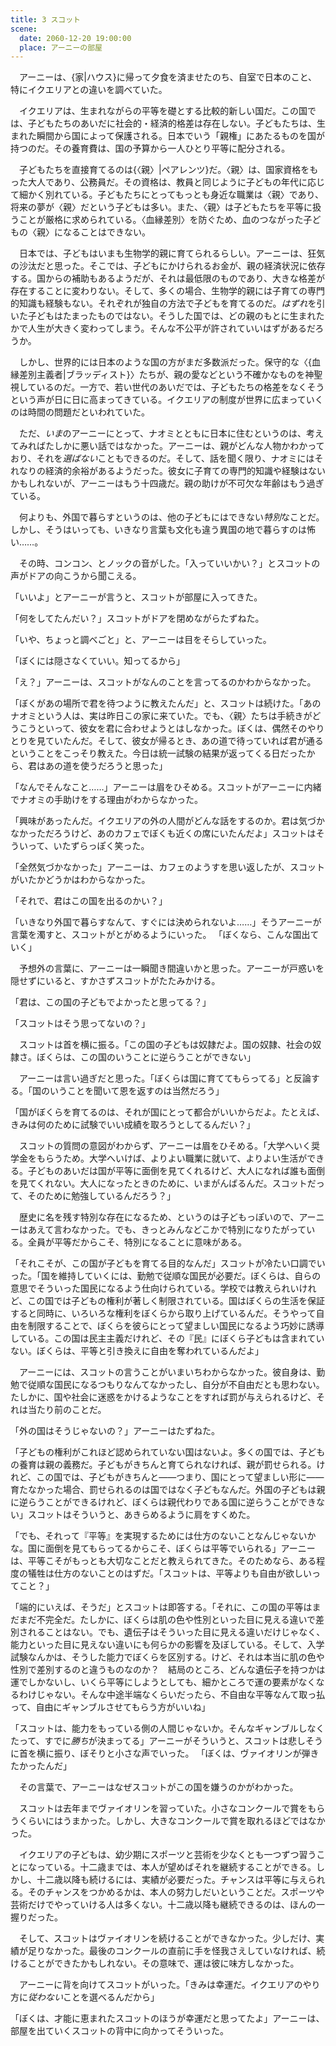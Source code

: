 ```yaml
---
title: 3 スコット
scene:
  date: 2060-12-20 19:00:00
  place: アーニーの部屋
---
```


　アーニーは、{家|ハウス}に帰って夕食を済ませたのち、自室で日本のこと、特にイクエリアとの違いを調べていた。

　イクエリアは、生まれながらの平等を礎とする比較的新しい国だ。この国では、子どもたちのあいだに社会的・経済的格差は存在しない。子どもたちは、生まれた瞬間から国によって保護される。日本でいう「親権」にあたるものを国が持つのだ。その養育費は、国の予算から一人ひとり平等に配分される。

　子どもたちを直接育てるのは{〈親〉|ペアレンツ}だ。〈親〉は、国家資格をもった大人であり、公務員だ。その資格は、教員と同じように子どもの年代に応じて細かく別れている。子どもたちにとってもっとも身近な職業は〈親〉であり、将来の夢が〈親〉だという子どもは多い。また、〈親〉は子どもたちを平等に扱うことが厳格に求められている。〈血縁差別〉を防ぐため、血のつながった子どもの〈親〉になることはできない。

　日本では、子どもはいまも生物学的親に育てられるらしい。アーニーは、狂気の沙汰だと思った。そこでは、子どもにかけられるお金が、親の経済状況に依存する。国からの補助もあるようだが、それは最低限のものであり、大きな格差が存在することに変わりない。そして、多くの場合、生物学的親には子育ての専門的知識も経験もない。それぞれが独自の方法で子どもを育てるのだ。*はずれ*を引いた子どもはたまったものではない。そうした国では、どの親のもとに生まれたかで人生が大きく変わってしまう。そんな不公平が許されていいはずがあるだろうか。

　しかし、世界的には日本のような国の方がまだ多数派だった。保守的な〈{血縁差別主義者|ブラッディスト}〉たちが、親の愛などという不確かなものを神聖視しているのだ。一方で、若い世代のあいだでは、子どもたちの格差をなくそうという声が日に日に高まってきている。イクエリアの制度が世界に広まっていくのは時間の問題だといわれていた。

　ただ、*いま*のアーニーにとって、ナオミとともに日本に住むというのは、考えてみればたしかに悪い話ではなかった。アーニーは、親がどんな人物かわかっており、それを*選ばない*こともできるのだ。そして、話を聞く限り、ナオミにはそれなりの経済的余裕があるようだった。彼女に子育ての専門的知識や経験はないかもしれないが、アーニーはもう十四歳だ。親の助けが不可欠な年齢はもう過ぎている。

　何よりも、外国で暮らすというのは、他の子どもにはできない*特別*なことだ。しかし、そうはいっても、いきなり言葉も文化も違う異国の地で暮らすのは怖い……。

　その時、コンコン、とノックの音がした。「入っていいかい？」とスコットの声がドアの向こうから聞こえる。

「いいよ」とアーニーが言うと、スコットが部屋に入ってきた。

「何をしてたんだい？」スコットがドアを閉めながらたずねた。

「いや、ちょっと調べごと」と、アーニーは目をそらしていった。

「ぼくには隠さなくていい。知ってるから」

「え？」アーニーは、スコットがなんのことを言ってるのかわからなかった。

「ぼくがあの場所で君を待つように教えたんだ」と、スコットは続けた。「あのナオミという人は、実は昨日この家に来ていた。でも、〈親〉たちは手続きがどうこうといって、彼女を君に合わせようとはしなかった。ぼくは、偶然そのやりとりを見ていたんだ。そして、彼女が帰るとき、あの道で待っていれば君が通るということをこっそり教えた。今日は統一試験の結果が返ってくる日だったから、君はあの道を使うだろうと思った」

「なんでそんなこと……」アーニーは眉をひそめる。スコットがアーニーに内緒でナオミの手助けをする理由がわからなかった。

「興味があったんだ。イクエリアの外の人間がどんな話をするのか。君は気づかなかっただろうけど、あのカフェでぼくも近くの席にいたんだよ」スコットはそういって、いたずらっぽく笑った。

「全然気づかなかった」アーニーは、カフェのようすを思い返したが、スコットがいたかどうかはわからなかった。

「それで、君はこの国を出るのかい？」

「いきなり外国で暮らすなんて、すぐには決められないよ……」そうアーニーが言葉を濁すと、スコットがとがめるようにいった。
「ぼくなら、こんな国出ていく」

　予想外の言葉に、アーニーは一瞬聞き間違いかと思った。アーニーが戸惑いを隠せずにいると、すかさずスコットがたたみかける。

「君は、この国の子どもでよかったと思ってる？」

「スコットはそう思ってないの？」

　スコットは首を横に振る。「この国の子どもは奴隷だよ。国の奴隷、社会の奴隷さ。ぼくらは、この国のいうことに逆らうことができない」

　アーニーは言い過ぎだと思った。「ぼくらは国に育ててもらってる」と反論する。「国のいうことを聞いて恩を返すのは当然だろう」

「国がぼくらを育てるのは、それが国にとって都合がいいからだよ。たとえば、きみは何のために試験でいい成績を取ろうとしてるんだい？」

　スコットの質問の意図がわからず、アーニーは眉をひそめる。「大学へいく奨学金をもらうため。大学へいけば、よりよい職業に就いて、よりよい生活ができる。子どものあいだは国が平等に面倒を見てくれるけど、大人になれば誰も面倒を見てくれない。大人になったときのために、いまがんばるんだ。スコットだって、そのために勉強しているんだろう？」

　歴史に名を残す特別な存在になるため、というのは子どもっぽいので、アーニーはあえて言わなかった。でも、きっとみんなどこかで特別になりたがっている。全員が平等だからこそ、特別になることに意味がある。

「それこそが、この国が子どもを育てる目的なんだ」スコットが冷たい口調でいった。「国を維持していくには、勤勉で従順な国民が必要だ。ぼくらは、自らの意思でそういった国民になるよう仕向けられている。学校では教えられいけれど、この国では子どもの権利が著しく制限されている。国はぼくらの生活を保証すると同時に、いろいろな権利をぼくらから取り上げているんだ。そうやって自由を制限することで、ぼくらを彼らにとって望ましい国民になるよう巧妙に誘導している。この国は民主主義だけれど、その『民』にぼくら子どもは含まれていない。ぼくらは、平等と引き換えに自由を奪われているんだよ」

　アーニーには、スコットの言うことがいまいちわからなかった。彼自身は、勤勉で従順な国民になるつもりなんてなかったし、自分が不自由だとも思わない。たしかに、国や社会に迷惑をかけるようなことをすれば罰が与えられるけど、それは当たり前のことだ。

「外の国はそうじゃないの？」アーニーはたずねた。

「子どもの権利がこれほど認められていない国はないよ。多くの国では、子どもの養育は親の義務だ。子どもがきちんと育てられなければ、親が罰せられる。けれど、この国では、子どもがきちんと——つまり、国にとって望ましい形に——育たなかった場合、罰せられるのは国ではなく子どもなんだ。外国の子どもは親に逆らうことができるけれど、ぼくらは親代わりである国に逆らうことができない」スコットはそういうと、あきらめるように肩をすくめた。

「でも、それって『平等』を実現するためには仕方のないことなんじゃないかな。国に面倒を見てもらってるからこそ、ぼくらは平等でいられる」アーニーは、平等こそがもっとも大切なことだと教えられてきた。そのためなら、ある程度の犠牲は仕方のないことのはずだ。「スコットは、平等よりも自由が欲しいってこと？」

「端的にいえば、そうだ」とスコットは即答する。「それに、この国の平等はまだまだ不完全だ。たしかに、ぼくらは肌の色や性別といった目に見える違いで差別されることはない。でも、遺伝子はそういった目に見える違いだけじゃなく、能力といった目に見えない違いにも何らかの影響を及ぼしている。そして、入学試験なんかは、そうした能力でぼくらを区別する。けど、それは本当に肌の色や性別で差別するのと違うものなのか？　結局のところ、どんな遺伝子を持つかは運でしかないし、いくら平等にしようとしても、細かところで運の要素がなくなるわけじゃない。そんな中途半端なくらいだったら、不自由な平等なんて取っ払って、自由にギャンブルさせてもらう方がいいね」

「スコットは、能力をもっている側の人間じゃないか。そんなギャンブルしなくたって、すでに*勝ち*が決まってる」アーニーがそういうと、スコットは悲しそうに首を横に振り、ぼそりと小さな声でいった。
「ぼくは、ヴァイオリンが弾きたかったんだ」

　その言葉で、アーニーはなぜスコットがこの国を嫌うのかがわかった。

　スコットは去年までヴァイオリンを習っていた。小さなコンクールで賞をもらうくらいにはうまかった。しかし、大きなコンクールで賞を取れるほどではなかった。

　イクエリアの子どもは、幼少期にスポーツと芸術を少なくとも一つずつ習うことになっている。十二歳までは、本人が望めばそれを継続することができる。しかし、十二歳以降も続けるには、実績が必要だった。チャンスは平等に与えられる。そのチャンスをつかめるかは、本人の努力しだいということだ。スポーツや芸術だけでやっていける人は多くない。十二歳以降も継続できるのは、ほんの一握りだった。

　そして、スコットはヴァイオリンを続けることができなかった。少しだけ、実績が足りなかった。最後のコンクールの直前に手を怪我さえしていなければ、続けることができたかもしれない。その意味で、運は彼に味方しなかった。

　アーニーに背を向けてスコットがいった。「きみは幸運だ。イクエリアのやり方に*従わない*ことを選べるんだから」

「ぼくは、才能に恵まれたスコットのほうが幸運だと思ってたよ」アーニーは、部屋を出ていくスコットの背中に向かってそういった。
